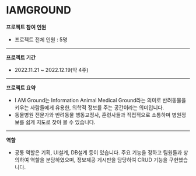 # IAMGROUND

**프로젝트 참여 인원**
- 프로젝트 전체 인원 : 5명
---
**프로젝트 기간**
- 2022.11.21 ~ 2022.12.19(약 4주)
---
**프로젝트 요약**
- I AM Ground는 Information Animal Medical
Ground라는 의미로 반려동물을 키우는
사람들에게 유용한, 의학적 정보를 주는
공간이라는 의미입니다.
- 동물병원 전문가와 반려동물 행동교정사, 
훈련사들과 직접적으로 소통하며 병원정보를
쉽게 지도로 찾아 볼 수 있습니다.
---
**역할**
- 공통 역할은 기획, UI설계, DB설계 등이 있습니다.
주요 기능을 정하고 팀원들과 상의하여 역할을
분담하였으며, 정보제공 게시판을 담당하여 CRUD 
기능을 구현했습니다.
